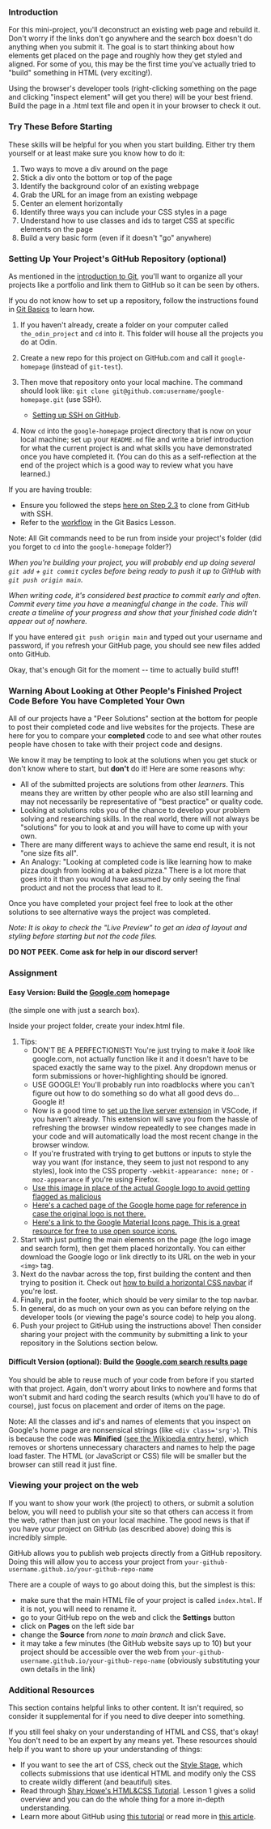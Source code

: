 ### Introduction

For this mini-project, you'll deconstruct an existing web page and rebuild it. Don't worry if the links don't go anywhere and the search box doesn't do anything when you submit it. The goal is to start thinking about how elements get placed on the page and roughly how they get styled and aligned. For some of you, this may be the first time you've actually tried to "build" something in HTML (very exciting!).

Using the browser's developer tools (right-clicking something on the page and clicking "inspect element" will get you there) will be your best friend. Build the page in a .html text file and open it in your browser to check it out.

### Try These Before Starting

These skills will be helpful for you when you start building. Either try them yourself or at least make sure you know how to do it:

1. Two ways to move a div around on the page
1. Stick a div onto the bottom or top of the page
1. Identify the background color of an existing webpage
1. Grab the URL for an image from an existing webpage
1. Center an element horizontally
1. Identify three ways you can include your CSS styles in a page
1. Understand how to use classes and ids to target CSS at specific elements on the page
1. Build a very basic form (even if it doesn't "go" anywhere)

### Setting Up Your Project's GitHub Repository (optional)

As mentioned in the [introduction to Git](/courses/foundations/lessons/introduction-to-git), you'll want to organize all your projects like a portfolio and link them to GitHub so it can be seen by others.

If you do not know how to set up a repository, follow the instructions found in [Git Basics](/courses/foundations/lessons/git-basics) to learn how.

1. If you haven't already, create a folder on your computer called `the_odin_project` and `cd` into it. This folder will house all the projects you do at Odin.
2. Create a new repo for this project on GitHub.com and call it `google-homepage` (instead of `git-test`).
3. Then move that repository onto your local machine. The command should look like: `git clone git@github.com:username/google-homepage.git` (use SSH).

   - [Setting up SSH on GitHub](/courses/foundations/lessons/setting-up-git#step-2-configure-git-and-github).

4. Now `cd` into the `google-homepage` project directory that is now on your local machine; set up your `README.md` file and write a brief introduction for what the current project is and what skills you have demonstrated once you have completed it. (You can do this as a self-reflection at the end of the project which is a good way to review what you have learned.)

If you are having trouble:

- Ensure you followed the steps [here on Step 2.3](/courses/foundations/lessons/setting-up-git#step-2-configure-git-and-github) to clone from GitHub with SSH.
- Refer to the [workflow](/courses/foundations/lessons/git-basics) in the Git Basics Lesson.

Note: All Git commands need to be run from inside your project's folder (did you forget to `cd` into the `google-homepage` folder?)

_When you're building your project, you will probably end up doing several `git add` + `git commit` cycles before being ready to push it up to GitHub with `git push origin main`._

_When writing code, it's considered best practice to commit early and often. Commit every time you have a meaningful change in the code. This will create a timeline of your progress and show that your finished code didn't appear out of nowhere._

If you have entered `git push origin main` and typed out your username and password, if you refresh your GitHub page, you should see new files added onto GitHub.

Okay, that's enough Git for the moment -- time to actually build stuff!

### Warning About Looking at Other People's Finished Project Code Before You have Completed Your Own

All of our projects have a "Peer Solutions" section at the bottom for people to post their completed code and live websites for the projects. These are here for you to compare your **completed** code to and see what other routes people have chosen to take with their project code and designs. 

We know it may be tempting to look at the solutions when you get stuck or don't know where to start, but **don't** do it! Here are some reasons why:

- All of the submitted projects are solutions from other *learners*. This means they are written by other people who are also still learning and may not necessarily be representative of "best practice" or quality code.
- Looking at solutions robs you of the chance to develop your problem solving and researching skills. In the real world, there will not always be "solutions" for you to look at and you will have to come up with your own.
- There are many different ways to achieve the same end result, it is not "one size fits all".
- An Analogy: "Looking at completed code is like learning how to make pizza dough from looking at a baked pizza."  There is a lot more that goes into it than you would have assumed by only seeing the final product and not the process that lead to it.

Once you have completed your project feel free to look at the other solutions to see alternative ways the project was completed.

*Note: It is okay to check the "Live Preview" to get an idea of layout and styling before starting but not the code files.*

**DO NOT PEEK. Come ask for help in our discord server!**


### Assignment

#### Easy Version: Build the [Google.com](http://www.google.com) homepage

(the simple one with just a search box).

Inside your project folder, create your index.html file.

1. Tips:
   - DON'T BE A PERFECTIONIST! You're just trying to make it _look_ like google.com, not actually function like it and it doesn't have to be spaced exactly the same way to the pixel. Any dropdown menus or form submissions or hover-highlighting should be ignored.
   - USE GOOGLE! You'll probably run into roadblocks where you can't figure out how to do something so do what all good devs do... Google it!
   - Now is a good time to [set up the live server extension](https://youtu.be/mGORIVStWWc) in VSCode, if you haven't already. This extension will save you from the hassle of refreshing the browser window repeatedly to see changes made in your code and will automatically load the most recent change in the browser window.
   - If you're frustrated with trying to get buttons or inputs to style the way you want (for instance, they seem to just not respond to any styles), look into the CSS property `-webkit-appearance: none;` or `-moz-appearance` if you're using Firefox.
   - [Use this image in place of the actual Google logo to avoid getting flagged as malicious](https://cdn.statically.io/gh/TheOdinProject/curriculum/284f0cdc998be7e4751e29e8458323ad5d320303/foundations/the_front_end/project_html_css/imgs/00.png)
   - [Here's a cached page of the Google home page for reference in case the original logo is not there.](https://web.archive.org/web/20191130234759/https://www.google.com/)
   - [Here's a link to the Google Material Icons page. This is a great resource for free to use open source icons.](https://fonts.google.com/icons)
2. Start with just putting the main elements on the page (the logo image and search form), then get them placed horizontally. You can either download the Google logo or link directly to its URL on the web in your `<img>` tag.
3. Next do the navbar across the top, first building the content and then trying to position it. Check out [how to build a horizontal CSS navbar](http://www.w3schools.com/css/css_navbar.asp) if you're lost.
4. Finally, put in the footer, which should be very similar to the top navbar.
5. In general, do as much on your own as you can before relying on the developer tools (or viewing the page's source code) to help you along.
6. Push your project to GitHub using the instructions above! Then consider sharing your project with the community by submitting a link to your repository in the Solutions section below.

#### Difficult Version (optional): Build the [Google.com search results page](https://www.google.com/search?q=build+this+webpage)

You should be able to reuse much of your code from before if you started with that project. Again, don't worry about links to nowhere and forms that won't submit and hard coding the search results (which you'll have to do of course), just focus on placement and order of items on the page.

Note: All the classes and id's and names of elements that you inspect on Google's home page are nonsensical strings (like `<div class='srg'>`). This is because the code was **Minified** ([see the Wikipedia entry here](<http://en.wikipedia.org/wiki/Minification_(programming)>)), which removes or shortens unnecessary characters and names to help the page load faster. The HTML (or JavaScript or CSS) file will be smaller but the browser can still read it just fine.

### Viewing your project on the web

If you want to show your work (the project) to others, or submit a solution below, you will need to publish your site so that others can access it from the web, rather than just on your local machine. The good news is that if you have your project on GitHub (as described above) doing this is incredibly simple.

GitHub allows you to publish web projects directly from a GitHub repository. Doing this will allow you to access your project from `your-github-username.github.io/your-github-repo-name`

There are a couple of ways to go about doing this, but the simplest is this:

- make sure that the main HTML file of your project is called `index.html`. If it is not, you will need to rename it.
- go to your GitHub repo on the web and click the **Settings** button
- click on **Pages** on the left side bar
- change the **Source** from _none_ to _main branch_ and click Save.
- it may take a few minutes (the GitHub website says up to 10) but your project should be accessible over the web from `your-github-username.github.io/your-github-repo-name` (obviously substituting your own details in the link)

### Additional Resources

This section contains helpful links to other content. It isn't required, so consider it supplemental for if you need to dive deeper into something.

If you still feel shaky on your understanding of HTML and CSS, that's okay! You don't need to be an expert by any means yet. These resources should help if you want to shore up your understanding of things:

- If you want to see the art of CSS, check out the [Style Stage](https://stylestage.dev/), which collects submissions that use identical HTML and modify only the CSS to create wildly different (and beautiful) sites.
- Read through [Shay Howe's HTML&CSS Tutorial](http://learn.shayhowe.com/html-css/terminology-syntax-intro). Lesson 1 gives a solid overview and you can do the whole thing for a more in-depth understanding.
- Learn more about GitHub using [this tutorial](https://try.github.io) or read more in [this article](http://readwrite.com/2013/09/30/understanding-github-a-journey-for-beginners-part-1).
